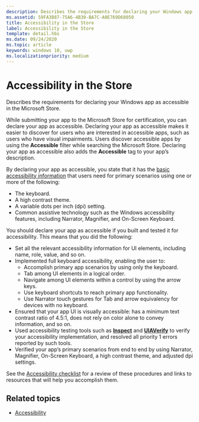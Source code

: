 ```yaml
---
description: Describes the requirements for declaring your Windows app as accessible in the Microsoft Store.
ms.assetid: 59FA3B87-75A6-4B30-BA7C-A0E769D68050
title: Accessibility in the Store
label: Accessibility in the Store
template: detail.hbs
ms.date: 09/24/2020
ms.topic: article
keywords: windows 10, uwp
ms.localizationpriority: medium
---
```

# Accessibility in the Store  



Describes the requirements for declaring your Windows app as accessible in the Microsoft Store.

While submitting your app to the Microsoft Store for certification, you can declare your app as accessible. Declaring your app as accessible makes it easier to discover for users who are interested in accessible apps, such as users who have visual impairments. Users discover accessible apps by using the **Accessible** filter while searching the Microsoft Store. Declaring your app as accessible also adds the **Accessible** tag to your app’s description.

By declaring your app as accessible, you state that it has the [basic accessibility information](basic-accessibility-information.md) that users need for primary scenarios using one or more of the following:

* The keyboard.
* A high contrast theme.
* A variable dots per inch (dpi) setting.
* Common assistive technology such as the Windows accessibility features, including Narrator, Magnifier, and On-Screen Keyboard.

You should declare your app as accessible if you built and tested it for accessibility. This means that you did the following:

* Set all the relevant accessibility information for UI elements, including name, role, value, and so on.
* Implemented full keyboard accessibility, enabling the user to:
    * Accomplish primary app scenarios by using only the keyboard.
    * Tab among UI elements in a logical order.
    * Navigate among UI elements within a control by using the arrow keys.
    * Use keyboard shortcuts to reach primary app functionality.
    * Use Narrator touch gestures for Tab and arrow equivalency for devices with no keyboard.
* Ensured that your app UI is visually accessible: has a minimum text contrast ratio of 4.5:1, does not rely on color alone to convey information, and so on.
* Used accessibility testing tools such as [**Inspect**](/windows/desktop/WinAuto/inspect-objects) and [**UIAVerify**](/windows/desktop/WinAuto/ui-automation-verify) to verify your accessibility implementation, and resolved all priority 1 errors reported by such tools.
* Verified your app’s primary scenarios from end to end by using Narrator, Magnifier, On-Screen Keyboard, a high contrast theme, and adjusted dpi settings.

See the [Accessibility checklist](accessibility-checklist.md) for a review of these procedures and links to resources that will help you accomplish them.

<span id="related_topics"/>

## Related topics    
* [Accessibility](accessibility.md)
